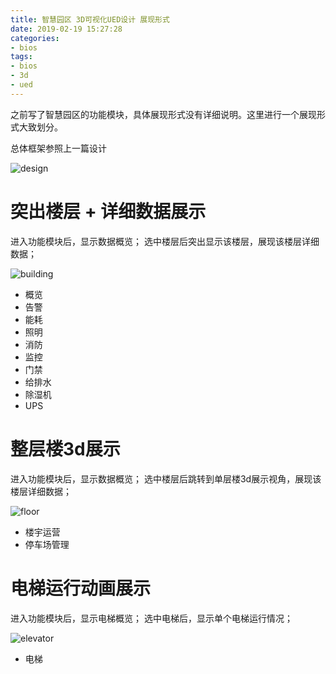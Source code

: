 ```yaml
---
title: 智慧园区 3D可视化UED设计 展现形式
date: 2019-02-19 15:27:28
categories: 
- bios
tags:
- bios
- 3d
- ued
---
```


之前写了智慧园区的功能模块，具体展现形式没有详细说明。这里进行一个展现形式大致划分。

<!--more-->

总体框架参照上一篇设计

![design](design.jpg)


# 突出楼层 + 详细数据展示

进入功能模块后，显示数据概览；
选中楼层后突出显示该楼层，展现该楼层详细数据；


![building](building.png)


* 概览
* 告警
* 能耗
* 照明 
* 消防
* 监控
* 门禁
* 给排水
* 除湿机
* UPS


# 整层楼3d展示

进入功能模块后，显示数据概览；
选中楼层后跳转到单层楼3d展示视角，展现该楼层详细数据；

![floor](floor.png)

* 楼宇运营
* 停车场管理


# 电梯运行动画展示

进入功能模块后，显示电梯概览；
选中电梯后，显示单个电梯运行情况；


![elevator](elevator.png)

* 电梯